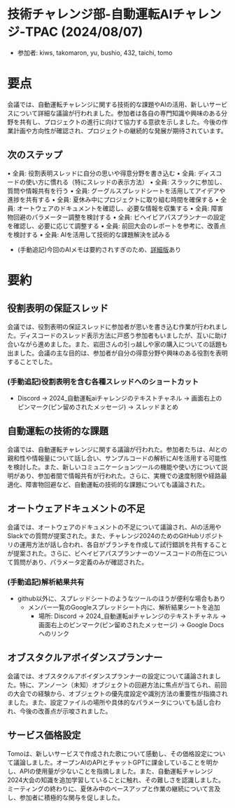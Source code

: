 # 技術チャレンジ部-自動運転AIチャレンジ-TPAC (2024/08/07)
- 参加者: kiws, takomaron, yu, bushio, 432, taichi, tomo

# 要点
会議では、自動運転チャレンジに関する技術的な課題やAIの活用、新しいサービスについて詳細な議論が行われました。参加者は各自の専門知識や興味のある分野を共有し、プロジェクトの進行に向けて協力する意欲を示しました。今後の作業計画や方向性が確認され、プロジェクトの継続的な発展が期待されています。

## 次のステップ
• 全員: 役割表明スレッドに自分の思いや得意分野を書き込む
• 全員: ディスコードの使い方に慣れる（特にスレッドの表示方法）
• 全員: スラックに参加し、質問や情報共有を行う
• 全員: グーグルスプレッドシートを活用してアイデアや進捗を共有する
• 全員: 夏休み中にプロジェクトに取り組む時間を確保する
• 全員: オートウェアのドキュメントを確認し、必要な情報を収集する
• 全員: 障害物回避のパラメーター調整を検討する
• 全員: ビヘイビアパスプランナーの設定を確認し、必要に応じて調整する
• 全員: 前回大会のレポートを参考に、改善点を検討する
• 全員: AIを活用して技術的な課題解決を試みる

- (手動追記)今回のAIメモは要約されすぎのため、[詳細版](20240807_detail.md)あり

# 要約
## 役割表明の保証スレッド
会議では、役割表明の保証スレッドに参加者が思いを書き込む作業が行われました。ディスコードのスレッド表示方法に戸惑う参加者もいましたが、互いに助け合いながら進めました。また、岩田さんの引っ越しや家の購入についての話題も出ました。会議の主な目的は、参加者が自分の得意分野や興味のある役割を表明することでした。
### (手動追記)役割表明を含む各種スレッドへのショートカット
- Discord -> 2024_自動運転aiチャレンジのテキストチャネル -> 画面右上のピンマーク(ピン留めされたメッセージ) -> スレッドまとめ
## 自動運転の技術的な課題
会議では、自動運転チャレンジに関する議論が行われた。参加者たちは、AIとの親和性や情報量について話し合い、サンプルコードの解析にAIを活用する可能性を検討した。また、新しいコミュニケーションツールの機能や使い方について説明があり、参加者間で情報共有が行われた。さらに、実機での速度制限や経路最適化、障害物回避など、自動運転の技術的な課題についても議論された。
## オートウェアドキュメントの不足
会議では、オートウェアのドキュメントの不足について議論され、AIの活用やSlackでの質問が提案された。また、チャレンジ2024のためのGitHubリポジトリの運用方法が話し合われ、各自がブランチを作成して試行錯誤を共有することが提案された。さらに、ビヘイビアパスプランナーのソースコードの所在について質問があり、パラメータ定義のみが確認された。
### (手動追記)解析結果共有
- github以外に、スプレッドシートのようなツールのほうが便利な場合もあり
  - メンバー一覧のGoogleスプレッドシート内に、解析結果シートを追加
    - 場所: Discord -> 2024_自動運転aiチャレンジのテキストチャネル -> 画面右上のピンマーク(ピン留めされたメッセージ) -> Google Docsへのリンク
## オブスタクルアボイダンスプランナー
会議では、オブスタクルアボイダンスプランナーの設定について議論されました。特に、アンノーン（未知）オブジェクトの回避方法に焦点が当てられ、前回の大会での経験から、オブジェクトの優先度設定や識別方法の重要性が指摘されました。また、設定ファイルの場所や具体的なパラメータについても話し合われ、今後の改善点が示唆されました。
## サービス価格設定
Tomoは、新しいサービスで作成された歌について感動し、その価格設定について議論しました。オープンAIのAPIとチャットGPTに課金していることを明かし、APIの使用量が少ないことを指摘しました。また、自動運転チャレンジ2024大会の知識を追加学習していることに触れ、その難しさを認識しました。ミーティングの終わりに、夏休み中のベースアップと作業の継続について言及し、参加者に積極的な関与を促しました。
